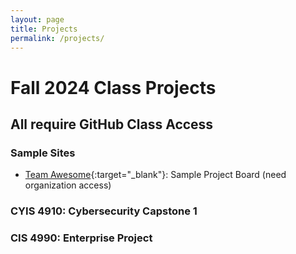 ```yaml
---
layout: page
title: Projects
permalink: /projects/
---
```


# Fall 2024 Class Projects

## All require GitHub Class Access

### Sample Sites

* [Team Awesome](https://github.com/orgs/reaclass/projects/1){:target="_blank"}: Sample Project Board (need organization access)


### CYIS 4910: Cybersecurity Capstone 1



### CIS 4990: Enterprise Project







